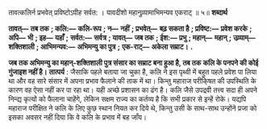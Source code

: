  

तावत्कलिर्न प्रभवेत् प्रविष्टोऽपीह सर्वत: । यावदीशो महानुव्र्यामाभिमन्यव एकराट् ॥ ५॥ **शब्दार्थ** 

**तावत्—** **तब तक** **; कलि:—** **कलि-रूप** **; न—** **नहीं** **; प्रभवेत्—** **बढ़ सकता है** **; प्रविष्ट:—** **प्रवेश करके** **; अपि—** **भी** **; इह—** **यहाँ** **;** **सर्वत:—** **सर्वत्र** **; यावत्—** **जब तक** **; ईश:—** **प्रभु** **; महान्—** **महान्** **; उव्र्याम्—** **शक्तिशाली** **; आभिमन्यव:—** **अभिमन्यु का पुत्र** **;** **एक-राट्—** **अकेला सम्राट।** **.** 

**जब तक अभिमन्यु का महान्-शक्तिशाली पुत्र संसार का सम्राट बना हुआ है, तब तक** **कलि के पनपने की कोई गुंजाइश नहीं है।** **तात्पर्य** : जैसाकि पहले बताया जा चुका है, कलि ने इस पृथ्वी में बहुत पहले प्रवेश पा लिया था और वह सारे संसार में अपना प्रभाव फैलाने की ताक में था। किन्तु महाराज परीकि्षत की उपस्थिति के कारण वह ऐसा नहीं कर पा रहा था। यही अच्छे प्रशासन का ढंग है। कलि जैसे उपद्रवी तत्त्व सदा ही अपने निन्द्य कृत्यों को फैलाना चाहेंगे, लेकिन सक्षम राज्य का कर्तव्य है कि सभी प्रकार से इन्हें रोके। यद्यपि महाराज परीक्षित ने कलि के लिए कुछ स्थान नियत कर दिये थे, किन्तु उसी के साथ-साथ उन्होंने प्रजा को इसका अवसर नहीं दिया कि वे कलि के प्रभाव में बह जाँय। 